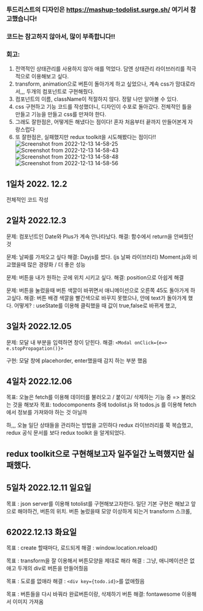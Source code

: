 ### 투드리스트의 디자인은 https://mashup-todolist.surge.sh/ 여기서 참고했습니다!
### 코드는 참고하지 않아서, 많이 부족합니다!!  

### 회고: 
1. 전역적인 상태관리를 사용하지 않아 애를 먹었다. 담엔 상태관리 라이브러리를 적극적으로 이용해보고 싶다.
2. transform, animation으로 버튼이 돌아가게 하고 싶었으나, 계속 css가 맘대로라서,,, 두개의 컴포넌트로 구현해줬다. 
3. 컴포넌트의 이름, className이 적절하지 않다. 정말 나만 알아볼 수 있다. 
4. css 구현하고 기능 코드를 작성했더니, 디자인이 수포로 돌아갔다. 전체적인 틀을 만들고 기능을 만들고 css를 만져야 한다. 
5. 그래도 잘한점은, 어떻게든 해냈다는 점이다! 혼자 처음부터 끝까지 만들어본게 자랑스럽다 
6. 또 잘한점은, 실패했지만 redux toolkit을 시도해봤다는 점이다!!
![Screenshot from 2022-12-13 14-58-25](https://user-images.githubusercontent.com/93567754/207238767-92acb48b-155e-427c-a8fb-425190089d00.png)
![Screenshot from 2022-12-13 14-58-43](https://user-images.githubusercontent.com/93567754/207238775-9aba68a3-299f-4f56-9cf8-b6369b8475c0.png)
![Screenshot from 2022-12-13 14-58-48](https://user-images.githubusercontent.com/93567754/207238780-f63c1b7b-03cf-4ad1-8b9c-da048931af41.png)
![Screenshot from 2022-12-13 14-58-56](https://user-images.githubusercontent.com/93567754/207238784-98765307-7640-461f-a8cc-046664604ee0.png)

## 1일차 2022. 12.2
전체적인 코드 작성

## 2일차 2022.12.3
문제: 컴포넌트인 Date와 Plus가 계속 안나타났다. 
해결: 함수에서 return을 안써줬던 것 

문제: 날짜를 가져오고 싶다 
해결: Dayjs를 썼다. (js 날짜 라이브러리) Moment.js와 비교했을때 많은 경량화 / 더 좋은 성능 

문제: 버튼을 내가 원하는 곳에 위치 시키고 싶다. 
해결: position으로 아쉽게 해결

문제: 버튼을 눌렀을때 버튼 색깔이 바뀌면서 애니메이션으로 오른쪽 45도 돌아가게 하고싶다. 
해결: 버튼 배경 색깔을 빨간색으로 바꾸지 못했으나, 안에 text가 돌아가게 했다. 
어떻게? : useState를 이용해 클릭했을 때 값이 true,false로 바뀌게 했고,  

## 3일차 2022.12.05
문제: 모달 내 부분을 입력하면 창이 닫힌다. 
해결: `<Modal onClick={e=> e.stopPropagation()}>`

구현: 모달 창에 placehorder,  enter했을때 감지 하는 부분 했음 

## 4일차 2022.12.06

목표: 오늘은 fetch를 이용해 데이터를 불러오고 / 붙이고/ 삭제하는 기능 중 => 불러오는 것을 해보자 
목표: todocomponents 중에 todolist.js 와 todos.js 를 이용해 fetch 에서 정보를 가져와야 하는 것 아닐까 

하,,, 오늘 일단 상태들을 관리하는 방법을 고민하다 redux 라이브러리를 쭉 복습했고, 
redux 공식 문서를 보다 redux toolkit 을 알게되었다. 

## redux toolkit으로 구현해보고자 일주일간 노력했지만 실패했다. 

## 5일차 2022.12.11 일요일 
목표 : json server를 이용해 totolist를 구현해보고자한다. 
일단 기본 구현은 해놨고 
앞으로 해야하건, 
버튼의 위치. 
버튼 눌렀을때 모양 이상하게 되는거 transform 
스크롤, 

## 62022.12.13 화요일 
목표 : create 할때마다, 로드되게 
해결 : window.location.reload()

목표 : transform을 잘 이용해서 버튼모양을 제대로 해라 
해결 : 그냥, 애니메이션은 없애고 두개의 div로 버튼을 만들어줬음 

목표 : 도로를 없애라 
해결 : `<div key={todo.id}>`를 없애줬음 

목표 : 버튼들을 다시 바꿔라 완료버튼이랑, 삭제하기 버튼 
해결: fontawesome 이용해서 이미지 가져옴 

